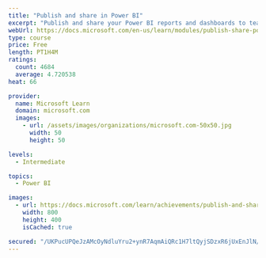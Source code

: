 ```yaml
---
title: "Publish and share in Power BI"
excerpt: "Publish and share your Power BI reports and dashboards to teammates in your organization or to everyone on the web."
webUrl: https://docs.microsoft.com/en-us/learn/modules/publish-share-power-bi/
type: course
price: Free
length: PT1H4M
ratings:
  count: 4684
  average: 4.720538
heat: 66

provider:
  name: Microsoft Learn
  domain: microsoft.com
  images:
    - url: /assets/images/organizations/microsoft.com-50x50.jpg
      width: 50
      height: 50

levels:
  - Intermediate

topics:
  - Power BI

images:
  - url: https://docs.microsoft.com/learn/achievements/publish-and-share-with-power-bi-desktop-social.png
    width: 800
    height: 400
    isCached: true

secured: "/UKPucUPQeJzAMcOyNdluYru2+ynR7AqmAiQRc1H7ltQyjSDzxR6jUxEnJlN/sWiuieOzCu5fkXV0mbC8/oH/69/YXjhVHn3/FRfrPgwumy+IW+cODjSN7Ln2BpqnBOnRxnwWyFOXdif0QJigeZJ52Mu2aBmliiocc1oV8tJW0+BK4Ryna7Lqgx0Q0HwNGsRWTWvhu1F4f9VBevpgk7J6NWpqfThsC2kbOQL4B1ZDXMwFIn2sShq/PD+ZeprUQa93tww/XA9liHQXX+tSnHqwINfY1cVBb+MdZzzmTUZnOAghe+2osUiaKR1lBmhbHT7KHK2RFxj2yRzlm30jPdKtov2GZHNsmYeh7bkhAWPEKhj5dUge5lEkjiWRa4jlQLaQYhGnqb5RSyFIAth6FDLtCd87WQE2xfxRSVS40V/Y6Q=;AU3Ix4S284iuUtmB5hwiKA=="
---
```


